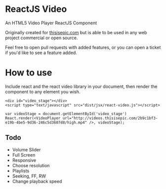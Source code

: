 # ReactJS Video

An HTML5 Video Player ReactJS Component

Originally created for [thisisepic.com](http://thisisepic.com) but is able to be used in any web project commercial or open source.

Feel free to open pull requests with added features, or you can open a ticket if you'd like to see a feature added.

# How to use
Include react and the react video library in your document, then render the component to any element you wish.

```
<div id="video_stage"></div>
<script type="text/javascript" src="dist/jsx/react-video.js"></script>
```

```
var videoStage = document.getElementById('video_stage')
React.render(<VideoPlayer url="http://videos.thisisepic.com/2b9c1bf3-e19b-4be5-9d36-246c5d3607d8/high.mp4" />, videoStage);
```

## Todo

- Volume Slider
- Full Screen
- Responsive
- Choose resolution
- Playlists
- Seeking, FF, RW
- Change playback speed

